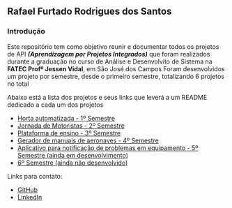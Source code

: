 ## Rafael Furtado Rodrigues dos Santos

### Introdução
Este repositório tem como objetivo reunir e documentar todos os projetos de API ***(Aprendizagem por Projetos Integrados)*** que foram realizados durante a graduação no curso de Análise e Desenvolvito de Sistema na **FATEC Profº Jessen Vidal**, em São José dos Campos
Foram desenvolvidos um projeto por semestre, desde o primeiro semestre, totalizando 6 projetos no total

Abaixo está a lista dos projetos e seus links que leverá a um README dedicado a cada um dos projetos

- [Horta automatizada - 1º Semestre](https://github.com/Syank/portifolio-TG-fatec/tree/main/primeiroSemestre)
- [Jornada de Motoristas - 2º Semestre](https://github.com/Syank/portifolio-TG-fatec/blob/main/segundoSemestre/README.md)
- [Plataforma de ensino - 3º Semestre](https://github.com/Syank/API-RGBA)
- [Gerador de manuais de aeronaves - 4º Semestre](https://github.com/Syank/AirplaneDocGenerator)
- [Aplicativo para notificação de problemas em equipamento - 5º Semestre (ainda em desenvolvimento)](#)
- [6º Semestre (ainda não desenvolvido)](#)


Links para contato:
- [GitHub](https://github.com/Syank)
- [LinkedIn](https://www.linkedin.com/in/rafael-furtado-613a9712a/)
